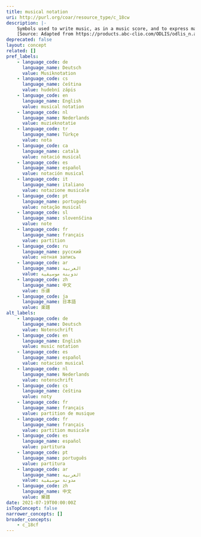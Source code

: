 ```yaml
---
title: musical notation
uri: http://purl.org/coar/resource_type/c_18cw
description: |-
    Symbols used to write music, as in a music score, and to express mathematical concepts.
    [Source: Adapted from https://products.abc-clio.com/ODLIS/odlis_n.aspx]
deprecated: false
layout: concept
related: []
pref_labels:
    - language_code: de
      language_name: Deutsch
      value: Musiknotation
    - language_code: cs
      language_name: čeština
      value: hudební zápis
    - language_code: en
      language_name: English
      value: musical notation
    - language_code: nl
      language_name: Nederlands
      value: muzieknotatie
    - language_code: tr
      language_name: Türkçe
      value: nota
    - language_code: ca
      language_name: català
      value: notació musical
    - language_code: es
      language_name: español
      value: notación musical
    - language_code: it
      language_name: italiano
      value: notazione musicale
    - language_code: pt
      language_name: português
      value: notação musical
    - language_code: sl
      language_name: slovenščina
      value: note
    - language_code: fr
      language_name: français
      value: partition
    - language_code: ru
      language_name: русский
      value: нотная запись
    - language_code: ar
      language_name: العربية
      value: تدوينة موسيقية
    - language_code: zh
      language_name: 中文
      value: 乐谱
    - language_code: ja
      language_name: 日本語
      value: 楽譜
alt_labels:
    - language_code: de
      language_name: Deutsch
      value: Notenschrift
    - language_code: en
      language_name: English
      value: music notation
    - language_code: es
      language_name: español
      value: notacion musical
    - language_code: nl
      language_name: Nederlands
      value: notenschrift
    - language_code: cs
      language_name: čeština
      value: noty
    - language_code: fr
      language_name: français
      value: partition de musique
    - language_code: fr
      language_name: français
      value: partition musicale
    - language_code: es
      language_name: español
      value: partitura
    - language_code: pt
      language_name: português
      value: partitura
    - language_code: ar
      language_name: العربية
      value: مدونة موسيقية
    - language_code: zh
      language_name: 中文
      value: 樂譜
date: 2021-07-19T00:00:00Z
isTopConcept: false
narrower_concepts: []
broader_concepts:
    - c_18cf
---
```


